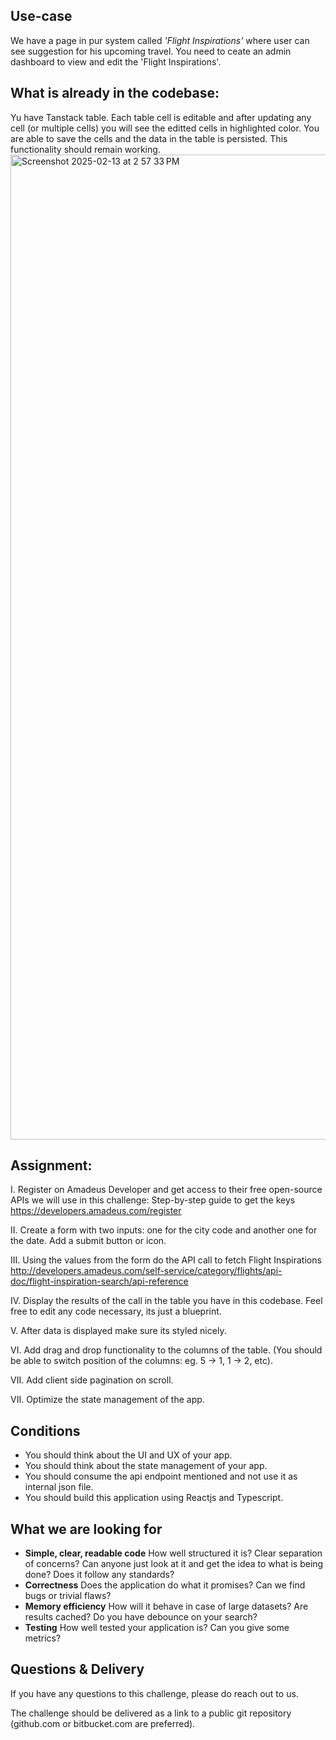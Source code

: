 

## Use-case

We have a page in pur system called *'Flight Inspirations'* where user can see suggestion for his upcoming travel.
You need to ceate an admin dashboard to view and edit the 'Flight Inspirations'.

## What is already in the codebase:
Yu have Tanstack table. Each table cell is editable and after updating any cell (or multiple cells) you will see the editted cells in highlighted color. 
You are able to save the cells and the data in the table is persisted. This functionality should remain working.
<img width="1576" alt="Screenshot 2025-02-13 at 2 57 33 PM" src="https://github.com/user-attachments/assets/e83cf53d-65e2-443b-a8af-1102c82bc720" />

## Assignment:
I. Register on Amadeus Developer and get access to their free open-source APIs we will use in this challenge:
Step-by-step guide to get the keys https://developers.amadeus.com/register

II. Create a form with two inputs: one for the city code and another one for the date. Add a submit button or icon.

III. Using the values from the form do the API call to fetch Flight Inspirations 
http://developers.amadeus.com/self-service/category/flights/api-doc/flight-inspiration-search/api-reference

IV. Display the results of the call in the table you have in this codebase. Feel free to edit any code necessary, its just a blueprint.

V. After data is displayed make sure its styled nicely. 

VI. Add drag and drop functionality to the columns of the table. (You should be able to switch position of the columns: eg. 5 -> 1, 1 -> 2, etc).

VII. Add client side pagination on scroll.

VII. Optimize the state management of the app.


## Conditions
- You should think about the UI and UX of your app.
- You should think about the state management of your app.
- You should consume the api endpoint mentioned and not use it as internal json file.
- You should build this application using Reactjs and Typescript.

## What we are looking for

- **Simple, clear, readable code** How well structured it is? Clear separation of concerns? Can anyone just look at it and get the idea to
what is being done? Does it follow any standards?
- **Correctness** Does the application do what it promises? Can we find bugs or trivial flaws?
- **Memory efficiency** How will it behave in case of large datasets? Are results cached? Do you have debounce on your search?
- **Testing** How well tested your application is? Can you give some metrics?


## Questions & Delivery

If you have any questions to this challenge, please do reach out to us.

The challenge should be delivered as a link to a public git repository (github.com or bitbucket.com are preferred).
